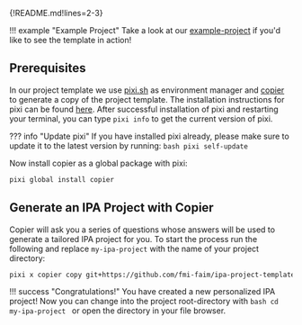 {!README.md!lines=2-3}

!!! example "Example Project"
    Take a look at our [example-project](https://fmi-faim.github.io/example-project/) if you'd like to see the template in action!


## Prerequisites
In our project template we use [pixi.sh](https://pixi.sh) as environment manager and [copier](https://copier.readthedocs.io/en/stable/) to generate a copy of the project template. The installation instructions for pixi can be found [here](https://pixi.sh/latest/#installation).
After successful installation of pixi and restarting your terminal, you can type `pixi info` to get the current version of pixi.

??? info "Update pixi"
    If you have installed pixi already, please make sure to update it to the latest version by running:
    ```bash
    pixi self-update
    ```

Now install copier as a global package with pixi:
```bash
pixi global install copier
```

## Generate an IPA Project with Copier
Copier will ask you a series of questions whose answers will be used to generate a tailored IPA project for you. To start the process run the following and replace `my-ipa-project` with the name of your project directory:
```bash
pixi x copier copy git+https://github.com/fmi-faim/ipa-project-template my-ipa-project
```

!!! success "Congratulations!"
    You have created a new personalized IPA project! Now you can change into the project root-directory with
    ```bash
    cd my-ipa-project
    ```
    or open the directory in your file browser.
